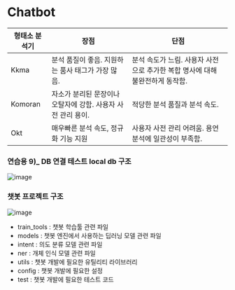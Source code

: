 # Chatbot

|형태소 분석기|장점|단점|
|------|---|---|
|Kkma|분석 품질이 좋음. 지원하는 품사 태그가 가장 많음.|분석 속도가 느림. 사용자 사전으로 추가한 복합 명사에 대해 불완전하게 동작함.|
|Komoran|자소가 분리된 문장이나 오탈자에 강함. 사용자 사전 관리 용이.|적당한 분석 품질과 분석 속도.|
|Okt|매우빠른 분석 속도, 정규화 기능 지원|사용자 사전 관리 어려움. 용언 분석에 일관성이 부족함.|


### 연습용 9)_ DB 연결 테스트 local db 구조<br>
![image](https://user-images.githubusercontent.com/66376774/147952348-e05b9e10-0e09-44b3-88b7-b9b2ad1197b5.png)

### 챗봇 프로젝트 구조<br>
![image](https://user-images.githubusercontent.com/66376774/147957354-fc797846-b329-417d-8b57-2740c187827c.png)
- train_tools : 챗봇 학습툴 관련 파일
- models : 챗봇 엔진에서 사용하는 딥러닝 모델 관련 파일
- intent : 의도 분류 모델 관련 파일
- ner : 개체 인식 모델 관련 파일
- utils : 챗봇 개발에 필요한 유틸리티 라이브러리
- config : 챗봇 개발에 필요한 설정
- test : 챗봇 개발에 필요한 테스트 코드

